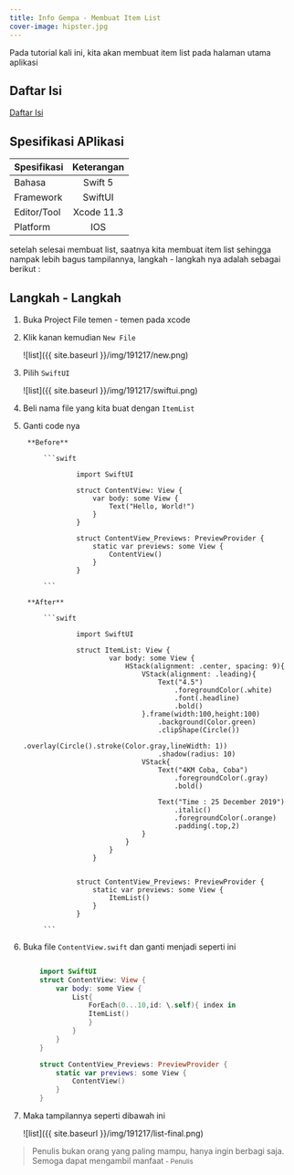 ```yaml
---
title: Info Gempa - Membuat Item List
cover-image: hipster.jpg
---
```


Pada tutorial kali ini, kita akan membuat item list pada halaman utama aplikasi
<!--more-->

## Daftar Isi ##

[Daftar Isi](https://thengoding.com/2019/12/16/daftar-isi-aplikasi-info-gempa-ios/)


## Spesifikasi APlikasi ##

|  Spesifikasi  | Keterangan      |
| :------------ |:---------------:|
|  Bahasa       | Swift 5         |
| Framework     | SwiftUI         |
| Editor/Tool   | Xcode 11.3      |
| Platform      | IOS             | 


setelah selesai membuat list, saatnya kita membuat item list sehingga nampak lebih bagus tampilannya, langkah - langkah nya adalah sebagai berikut : 

## Langkah - Langkah ##

1. Buka Project File temen - temen pada xcode
   
2. Klik kanan kemudian `New File`
   
   ![list]({{ site.baseurl }}/img/191217/new.png)
   
3. Pilih `SwiftUI`
   
   ![list]({{ site.baseurl }}/img/191217/swiftui.png)
   
4. Beli nama file yang kita buat dengan `ItemList`
   
5. Ganti code nya
   
        **Before**

            ```swift

                    import SwiftUI

                    struct ContentView: View {
                        var body: some View {
                            Text("Hello, World!")
                        }
                    }

                    struct ContentView_Previews: PreviewProvider {
                        static var previews: some View {
                            ContentView()
                        }
                    }

            ```

        **After**

            ```swift

                    import SwiftUI

                    struct ItemList: View {
                            var body: some View {
                                HStack(alignment: .center, spacing: 9){
                                    VStack(alignment: .leading){
                                        Text("4.5")
                                            .foregroundColor(.white)
                                            .font(.headline)
                                            .bold()
                                    }.frame(width:100,height:100)
                                        .background(Color.green)
                                        .clipShape(Circle())
                                        .overlay(Circle().stroke(Color.gray,lineWidth: 1))
                                        .shadow(radius: 10)
                                    VStack{
                                        Text("4KM Coba, Coba")
                                            .foregroundColor(.gray)
                                            .bold()
                                        
                                        Text("Time : 25 December 2019")
                                            .italic()
                                            .foregroundColor(.orange)
                                            .padding(.top,2)
                                    }
                                }
                            }
                        }


                    struct ContentView_Previews: PreviewProvider {
                        static var previews: some View {
                            ItemList()
                        }
                    }

            ```

6. Buka file `ContentView.swift` dan ganti menjadi seperti ini

    ```swift

        import SwiftUI
        struct ContentView: View {
            var body: some View {
                List{
                    ForEach(0...10,id: \.self){ index in
                    ItemList()
                    }
                }
            }
        }

        struct ContentView_Previews: PreviewProvider {
            static var previews: some View {
                ContentView()
            }
        }

    ```
   
7. Maka tampilannya seperti dibawah ini

     ![list]({{ site.baseurl }}/img/191217/list-final.png) 
  


>Penulis bukan orang yang paling mampu, hanya ingin berbagi saja. Semoga dapat mengambil manfaat<small> - Penulis</small>